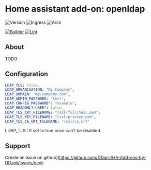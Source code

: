 # Home assistant add-on: openldap

![Version](https://img.shields.io/badge/dynamic/json?label=Version&query=%24.version&url=https%3A%2F%2Fraw.githubusercontent.com%2FDDanii%2FHA-Add-ons-by-DDanii%2Fmaster%2Fopenldap%2Fconfig.json)
![Ingress](https://img.shields.io/badge/dynamic/json?label=Ingress&query=%24.ingress&url=https%3A%2F%2Fraw.githubusercontent.com%2FDDanii%2FHA-Add-ons-by-DDanii%2Fmaster%2Fopenldap%2Fconfig.json)
![Arch](https://img.shields.io/badge/dynamic/json?color=success&label=Arch&query=%24.arch&url=https%3A%2F%2Fraw.githubusercontent.com%2FDDanii%2FHA-Add-ons-by-DDanii%2Fmaster%2Fopenldap%2Fconfig.json)

[![Builder](https://github.com/DDanii/HA-Add-ons-by-DDanii/actions/workflows/builder.yaml/badge.svg)](https://github.com/DDanii/HA-Add-ons-by-DDanii/actions/workflows/builder.yaml)
[![Lint](https://github.com/DDanii/HA-Add-ons-by-DDanii/actions/workflows/lint.yaml/badge.svg)](https://github.com/DDanii/HA-Add-ons-by-DDanii/actions/workflows/lint.yaml)

## About

TODO

## Configuration

```yaml
LDAP_TLS: false,
LDAP_ORGANISATION: "My Company",
LDAP_DOMAIN: "my-company.com",
LDAP_ADMIN_PASSWORD: "test",
LDAP_CONFIG_PASSWORD": "example",
LDAP_READONLY_USER": false,
LDAP_TLS_CRT_FILENAME: "/ssl/fullchain.pem",
LDAP_TLS_KEY_FILENAME: "/ssl/privkey.pem",
LDAP_TLS_CA_CRT_FILENAME: "/ssl/ca.crt"
```

LDAP_TLS : If set to true once can't be disabled.



## Support

Create an issue on github](https://github.com/DDanii/HA-Add-ons-by-DDanii/issues/new)
